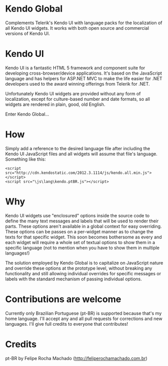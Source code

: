 Kendo Global
============

Complements Telerik's Kendo UI with language packs for the localization of all 
Kendo UI widgets. It works with both open source and commercial versions of Kendo UI.

Kendo UI
========

Kendo UI is a fantastic HTML 5 framework and component suite for developing 
cross-browser/device applications. It's based on the JavaScript language and has
helpers for ASP.NET MVC to make the life easier for .NET developers used to the
award winning offerings from Telerik for .NET.

Unfortunately Kendo UI widgets are provided without any form of localization,
except for culture-based number and date formats, so all widgets are rendered 
in plain, good, old English.

Enter Kendo Global...

How
===

Simply add a reference to the desired language file after including the Kendo UI
JavaScript files and all widgets will assume that file's language. Something
like this: 

    <script src="http://cdn.kendostatic.com/2012.3.1114/js/kendo.all.min.js"></script>
    <script src="\js\lang\kendo.ptBR.js"></script>

Why
===

Kendo UI widgets use "enclosured" options inside the source code to define the 
many text messages and labels that will be used to render their parts. These 
options aren't available in a global context for easy overriding. These options
can be passes on a per-widget manner as to change the texts for that specific 
widget. This soon becomes bothersome as every and each widget will require 
a whole set of textual options to show them in a specific language (not to 
mention when you have to show them in multiple languages!) 

The solution employed by Kendo Global is to capitalize on JavaScript nature and 
override these options at the prototype level, without breaking any 
functionality and still allowing individual overrides for specific messages or
labels with the standard mechanism of passing individual options.      

Contributions are welcome
=========================

Currently only Brazilian Portuguese (pt-BR) is supported because that's my 
home language. I'll accept any and all pull requests for corrections and new
languages. I'll give full credits to everyone that contributes!

Credits
=======

pt-BR by Felipe Rocha Machado (http://feliperochamachado.com.br)
